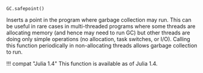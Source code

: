 ```
GC.safepoint()
```

Inserts a point in the program where garbage collection may run. This can be useful in rare cases in multi-threaded programs where some threads are allocating memory (and hence may need to run GC) but other threads are doing only simple operations (no allocation, task switches, or I/O). Calling this function periodically in non-allocating threads allows garbage collection to run.

!!! compat "Julia 1.4"
    This function is available as of Julia 1.4.

